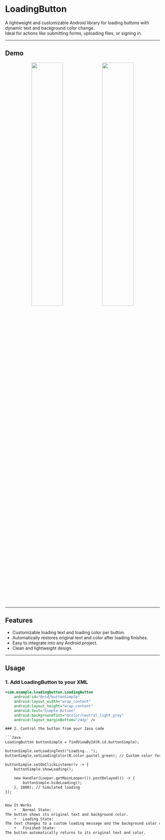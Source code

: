 # LoadingButton

A lightweight and customizable Android library for loading buttons with dynamic text and background color change.  
Ideal for actions like submitting forms, uploading files, or signing in.

---

## Demo

<p align="center">
  <img src="https://github.com/user-attachments/assets/7b483739-0afa-4771-a811-d58771b98192" width="45%" />
  <img src="https://github.com/user-attachments/assets/ea2b44a0-c13c-4a20-adca-62f57072af54" width="45%" />
</p>



---

## Features

- Customizable loading text and loading color per button.
- Automatically restores original text and color after loading finishes.
- Easy to integrate into any Android project.
- Clean and lightweight design.

---

## Usage

### 1. Add LoadingButton to your XML

```xml
<com.example.loadingbutton.LoadingButton
    android:id="@+id/buttonSimple"
    android:layout_width="wrap_content"
    android:layout_height="wrap_content"
    android:text="Simple Action"
    android:backgroundTint="@color/neutral_light_gray"
    android:layout_marginBottom="24dp" />

### 2. Control the button from your Java code

```Java
LoadingButton buttonSimple = findViewById(R.id.buttonSimple);

buttonSimple.setLoadingText("Loading...");
buttonSimple.setLoadingColor(R.color.pastel_green); // Custom color for loading state

buttonSimple.setOnClickListener(v -> {
    buttonSimple.showLoading();
    
    new Handler(Looper.getMainLooper()).postDelayed(() -> {
        buttonSimple.hideLoading();
    }, 2000); // Simulated loading
});


How It Works
	•	Normal State:
The button shows its original text and background color.
	•	Loading State:
The text changes to a custom loading message and the background color changes.
	•	Finished State:
The button automatically returns to its original text and color.

